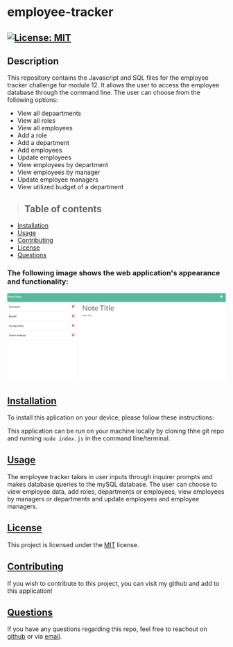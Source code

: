 # employee-tracker

## [![License: MIT](https://img.shields.io/badge/License-MIT-yellow.svg)](https://opensource.org/licenses/MIT)

## Description
This repository contains the Javascript and SQL files for the employee tracker challenge for module 12. It allows the user to access the employee database through the command line. The user can choose from the following options:
- View all depaartments
- View all roles
- View all employees
- Add a role
- Add a department
- Add employees
- Update employees
- View employees by department
- View employees by manager
- Update employee managers
- View utilized budget of a department


>## Table of contents

- [Installation](#installation)
- [Usage](#usage)
- [Contributing](#contributing)
- [License](#license)
- [Questions](#questions)


### The following image shows the web application's appearance and functionality:

![screenshot](https://github.com/rashida53/note-taker/blob/main/note-taker.png?raw=true)

## [**Installation**](#table-of-contents)

To install this aplication on your device, please follow these instructions:

This application can be run on your machine locally by cloning thhe git repo and running `node index.js` in the command line/terminal.


## [**Usage**](#table-of-contents)
The employee tracker takes in user inputs through inquirer prompts and makes database queries to the mySQL database. The user can choose to view employee data, add roles, departments or employees, view employees by managers or departments and update employees and employee managers.


## [**License**](#table-of-contents)
This project is licensed under the [MIT](https://opensource.org/licenses/MIT) license.

## [**Contributing**](#table-of-contents)
If you wish to contribute to this project, you can visit my github and add to this application!


## [**Questions**](#table-of-contents)

If you have any questions regarding this repo, feel free to reachout on [github](https://github.com/rashida53) or via [email](rashidamk21@gmail.com).


